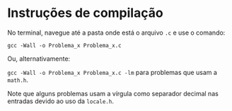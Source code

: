 # Instruções de compilação

No terminal, navegue até a pasta onde está o arquivo `.c` e use o comando:

`gcc -Wall -o Problema_x Problema_x.c`

Ou, alternativamente:

`gcc -Wall -o Problema_x Problema_x.c -lm` para problemas que usam a `math.h`.

Note que alguns problemas usam a vírgula como separador decimal nas entradas devido ao uso da `locale.h`.
